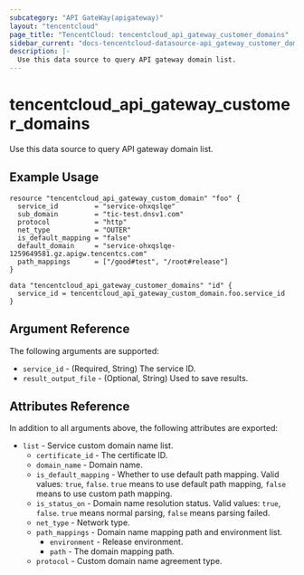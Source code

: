 ```yaml
---
subcategory: "API GateWay(apigateway)"
layout: "tencentcloud"
page_title: "TencentCloud: tencentcloud_api_gateway_customer_domains"
sidebar_current: "docs-tencentcloud-datasource-api_gateway_customer_domains"
description: |-
  Use this data source to query API gateway domain list.
---
```


# tencentcloud_api_gateway_customer_domains

Use this data source to query API gateway domain list.

## Example Usage

```hcl
resource "tencentcloud_api_gateway_custom_domain" "foo" {
  service_id         = "service-ohxqslqe"
  sub_domain         = "tic-test.dnsv1.com"
  protocol           = "http"
  net_type           = "OUTER"
  is_default_mapping = "false"
  default_domain     = "service-ohxqslqe-1259649581.gz.apigw.tencentcs.com"
  path_mappings      = ["/good#test", "/root#release"]
}

data "tencentcloud_api_gateway_customer_domains" "id" {
  service_id = tencentcloud_api_gateway_custom_domain.foo.service_id
}
```

## Argument Reference

The following arguments are supported:

* `service_id` - (Required, String) The service ID.
* `result_output_file` - (Optional, String) Used to save results.

## Attributes Reference

In addition to all arguments above, the following attributes are exported:

* `list` - Service custom domain name list.
  * `certificate_id` - The certificate ID.
  * `domain_name` - Domain name.
  * `is_default_mapping` - Whether to use default path mapping. Valid values: `true`, `false`. `true` means to use default path mapping, `false` means to use custom path mapping.
  * `is_status_on` - Domain name resolution status. Valid values: `true`, `false`. `true` means normal parsing, `false` means parsing failed.
  * `net_type` - Network type.
  * `path_mappings` - Domain name mapping path and environment list.
    * `environment` - Release environment.
    * `path` - The domain mapping path.
  * `protocol` - Custom domain name agreement type.



